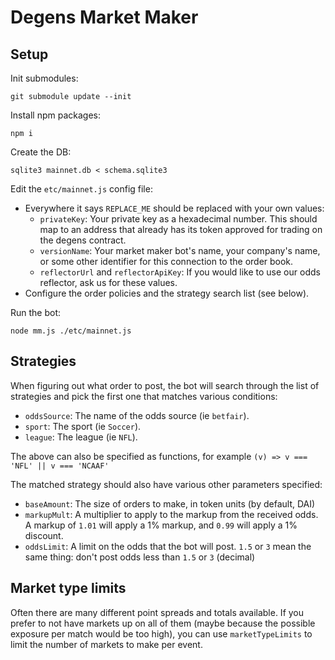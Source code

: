 # Degens Market Maker


## Setup

Init submodules:

    git submodule update --init

Install npm packages:

    npm i

Create the DB:

    sqlite3 mainnet.db < schema.sqlite3

Edit the `etc/mainnet.js` config file:

* Everywhere it says `REPLACE_ME` should be replaced with your own values:
  * `privateKey`: Your private key as a hexadecimal number. This should map to an address that already has its token approved for trading on the degens contract.
  * `versionName`: Your market maker bot's name, your company's name, or some other identifier for this connection to the order book.
  * `reflectorUrl` and `reflectorApiKey`: If you would like to use our odds reflector, ask us for these values.
* Configure the order policies and the strategy search list (see below).

Run the bot:

    node mm.js ./etc/mainnet.js


## Strategies

When figuring out what order to post, the bot will search through the list of strategies and pick the first one that matches various conditions:

* `oddsSource`: The name of the odds source (ie `betfair`).
* `sport`: The sport (ie `Soccer`).
* `league`: The league (ie `NFL`).

The above can also be specified as functions, for example `(v) => v === 'NFL' || v === 'NCAAF'`

The matched strategy should also have various other parameters specified:

* `baseAmount`: The size of orders to make, in token units (by default, DAI)
* `markupMult`: A multiplier to apply to the markup from the received odds. A markup of `1.01` will apply a 1% markup, and `0.99` will apply a 1% discount.
* `oddsLimit`: A limit on the odds that the bot will post. `1.5` or `3` mean the same thing: don't post odds less than `1.5` or `3` (decimal)


## Market type limits

Often there are many different point spreads and totals available. If you prefer to not have markets up on all of them (maybe because the possible exposure per match would be too high), you can use `marketTypeLimits` to limit the number of markets to make per event.
